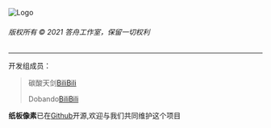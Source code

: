 ![Logo](file:///android_asset/images/ansdoship_logo.png "Logo")

###### 版权所有 © 2021 答舟工作室，保留一切权利
---
开发组成员：
>碳酸天剑[BiliBili](https://space.bilibili.com/454576284)
>
>Dobando[BiliBili](https://space.bilibili.com/440570353)

**纸板像素**已在[Github](https://github.com/Ansdoship/PixelArtEditor)开源,欢迎与我们共同维护这个项目

